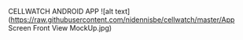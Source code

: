 CELLWATCH ANDROID APP
![alt text](https://raw.githubusercontent.com/nidennisbe/cellwatch/master/App Screen Front View MockUp.jpg)
